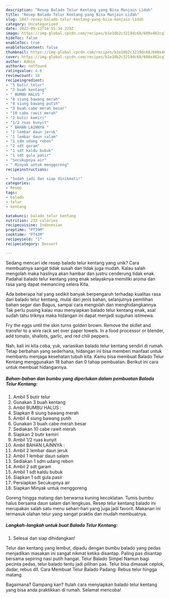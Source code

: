 ```yaml
---
description: "Resep Balado Telur Kentang yang Bisa Manjain Lidah"
title: "Resep Balado Telur Kentang yang Bisa Manjain Lidah"
slug: 1047-resep-balado-telur-kentang-yang-bisa-manjain-lidah
category: Uncategorized
date: 2022-09-12T14:55:34.229Z
image: https://img-global.cpcdn.com/recipes/b1e10b2c3219dc68/680x482cq70/balado-telur-kentang-foto-resep-utama.jpg
hideToc: false
enableToc: true
enableTocContent: false
thumbnail: https://img-global.cpcdn.com/recipes/b1e10b2c3219dc68/680x482cq70/balado-telur-kentang-foto-resep-utama.jpg
cover: https://img-global.cpcdn.com/recipes/b1e10b2c3219dc68/680x482cq70/balado-telur-kentang-foto-resep-utama.jpg
author: Admin
authorAv: notfound
ratingvalue: 4.6
reviewcount: 18
recipeingredient:
- "5 butir telur"
- "3 buah kentang"
- " BUMBU HALUS "
- "8 siung bawang merah"
- "4 siung bawang putih"
- "3 buah cabe merah besar"
- "10 cabe rawit merah"
- "2 butir kemiri"
- "1/2 ruas kunyit"
- " BAHAN LAINNYA "
- "2 lembar daun jeruk"
- "1 lembar daun salam"
- "1 sdm udang rebon"
- "2 sdt garam"
- "1 sdt kaldu bubuk"
- "1 sdt gula pasir"
- "Secukupnya air"
- " Minyak untuk menggoreng"
recipeinstructions:

- "Sudah jadi dan siap dinikmati!"
categories:
- Resep
tags:
- balado
- telur
- kentang

katakunci: balado telur kentang 
nutrition: 233 calories
recipecuisine: Indonesian
preptime: "PT39M"
cooktime: "PT42M"
recipeyield: "1"
recipecategory: Dessert

---
```





Sedang mencari ide resep balado telur kentang yang unik? Cara membuatnya sangat tidak susah dan tidak juga mudah. Kalau salah mengolah maka hasilnya akan hambar dan justru cenderung tidak enak. Padahal balado telur kentang yang enak selayaknya memiliki aroma dan rasa yang dapat memancing selera Kita.





Ada beberapa hal yang sedikit banyak berpengaruh terhadap kualitas rasa dari balado telur kentang, mulai dari jenis bahan, selanjutnya pemilihan bahan segar dan Bagus, sampai cara mengolah dan menghidangkannya. Tak perlu pusing kalau mau menyiapkan balado telur kentang enak,      asal sudah tahu triknya maka hidangan ini dapat menjadi suguhan istimewa.














Fry the eggs until the skin turns golden brown. Remove the skillet and transfer to a wire rack set over paper towels. In a food processor or blender, add tomato, shallots, garlic, and red chili peppers.






Nah, kali ini kita coba, yuk, variasikan balado telur kentang sendiri di rumah. Tetap berbahan yang sederhana, hidangan ini bisa memberi manfaat untuk membantu menjaga kesehatan tubuh kita. Kamu bisa membuat Balado Telur Kentang menggunakan 18 bahan dan 0 tahap pembuatan. Berikut ini cara untuk membuat hidangannya.

<!--inarticleads1-->

##### Bahan-bahan dan bumbu yang diperlukan dalam pembuatan Balado Telur Kentang:

1. Ambil 5 butir telur
1. Gunakan 3 buah kentang
1. Ambil  BUMBU HALUS :
1. Siapkan 8 siung bawang merah
1. Ambil 4 siung bawang putih
1. Gunakan 3 buah cabe merah besar
1. Sediakan 10 cabe rawit merah
1. Siapkan 2 butir kemiri
1. Ambil 1/2 ruas kunyit
1. Ambil  BAHAN LAINNYA :
1. Ambil 2 lembar daun jeruk
1. Ambil 1 lembar daun salam
1. Sediakan 1 sdm udang rebon
1. Ambil 2 sdt garam
1. Ambil 1 sdt kaldu bubuk
1. Siapkan 1 sdt gula pasir
1. Persiapkan Secukupnya air
1. Siapkan  Minyak untuk menggoreng


Goreng hingga matang dan berwarna kuning kecoklatan. Tumis bumbu halus bersama daun salam dan lengkuas. Resep telur kentang balado ini merupakan salah satu menu sehari-hari yang juga jadi favorit. Makanan ini termasuk olahan telur yang sangat praktis dan mudah membuatnya. 

<!--inarticleads2-->

##### Langkah-langkah untuk buat Balado Telur Kentang:


1. Selesai dan siap dihidangkan!

Telur dan kentang yang lembut, dipadu dengan bumbu balado yang pedas menjadikan masakan ini sangat nikmat ketika disantap. Paling pas disantap bersama sepiring nasi putih hangat. Telur Balado Simpel Namun bagi pecinta pedas, telur balado tentu jadi pilihan pas. Telur bisa dimasak ceplok, dadar, rebus dll. Cara Membuat Telur Balado Padang: Rebus telur hingga matang. 

Bagaimana? Gampang kan? Itulah cara menyiapkan balado telur kentang yang bisa anda praktikkan di rumah. Selamat mencoba!
